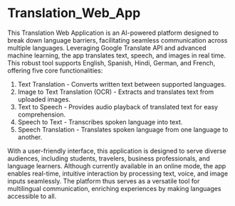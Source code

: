 # Translation_Web_App
This Translation Web Application is an AI-powered platform designed to break down language barriers, facilitating seamless communication across multiple languages. Leveraging Google Translate API and advanced machine learning, the app translates text, speech, and images in real time. This robust tool supports English, Spanish, Hindi, German, and French, offering five core functionalities:

1. Text Translation - Converts written text between supported languages.
2. Image to Text Translation (OCR) - Extracts and translates text from uploaded images.
3. Text to Speech - Provides audio playback of translated text for easy comprehension.
4. Speech to Text - Transcribes spoken language into text.
5. Speech Translation - Translates spoken language from one language to another.
   
With a user-friendly interface, this application is designed to serve diverse audiences, including students, travelers, business professionals, and language learners. Although currently available in an online mode, the app enables real-time, intuitive interaction by processing text, voice, and image inputs seamlessly. The platform thus serves as a versatile tool for multilingual communication, enriching experiences by making languages accessible to all.
